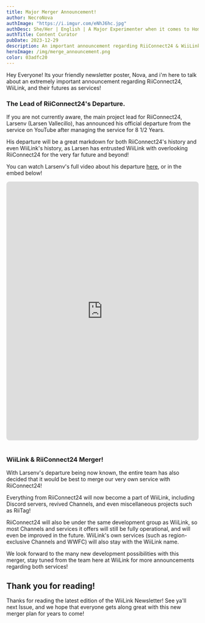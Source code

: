 ```yaml
---
title: Major Merger Announcement!
author: NecroNova
authImage: "https://i.imgur.com/eNhJ6hc.jpg"
authDesc: She/Her | English | A Major Experimenter when it comes to Homebrew Software for Nintendo Consoles.
authTitle: Content Curator
pubDate: 2023-12-29
description: An important announcement regarding RiiConnect24 & WiiLink's future offerings. If you are not currently aware, the main project lead for RiiConnect24, Larsenv (Larsen Vallecillo), has announced his official departure from the service on YouTube after managing the service for 8 1/2 Years.
heroImage: /img/merge_announcement.png
color: 03adfc20
---
```

Hey Everyone! Its your friendly newsletter poster, Nova, and i'm here to talk about an extremely important announcement regarding RiiConnect24, WiiLink, and their futures as services!

### The Lead of RiiConnect24's Departure.

If you are not currently aware, the main project lead for RiiConnect24, Larsenv (Larsen Vallecillo), has announced his official departure from the service on YouTube after managing the service for 8 1/2 Years.

His departure will be a great markdown for both RiiConnect24's history and even WiiLink's history, as Larsen has entrusted WiiLink with overlooking RiiConnect24 for the very far future and beyond!

You can watch Larsenv's full video about his departure [here](https://youtu.be/DnrK0dzcxeY?si=qcvEOr3s2c5uaTcJ), or in the embed below!

<iframe height="678" src="https://www.youtube.com/embed/DnrK0dzcxeY" title="LARSEN&#39;S STEPPING DOWN???" frameborder="0" allow="accelerometer; autoplay; clipboard-write; encrypted-media; gyroscope; picture-in-picture; web-share" allowfullscreen style="left:0; width:100%; border-radius:8px; overflow:hidden; position:relative;"></iframe>

<br>
<br>

### WiiLink & RiiConnect24 Merger!

With Larsenv's departure being now known, the entire team has also decided that it would be best to merge our very own service with RiiConnect24!

Everything from RiiConnect24 will now become a part of WiiLink, including Discord servers, revived Channels, and even miscellaneous projects such as RiiTag!

RiiConnect24 will also be under the same development group as WiiLink, so most Channels and services it offers will still be fully operational, and will even be improved in the future. WiiLink's own services (such as region-exclusive Channels and WWFC) will also stay with the WiiLink name.

We look forward to the many new development possibilities with this merger, stay tuned from the team here at WiiLink for more announcements regarding both services!

## Thank you for reading!

Thanks for reading the latest edition of the WiiLink Newsletter! See ya'll next Issue, and we hope that everyone gets along great with this new merger plan for years to come!